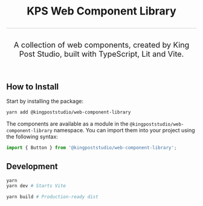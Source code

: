 <h1 align="center">
 <p>KPS Web Component Library</p>
</h1>
<p align="center" style="font-size:1.25rem;border-top:1px solid #ccc;padding:2rem 0;">
  A collection of web components, created by King Post Studio, built with TypeScript, Lit and Vite.
</p>

## How to Install

Start by installing the package:

```bash
yarn add @kingpoststudio/web-component-library
```

The components are available as a module in the <code>@kingpoststudio/web-component-library</code> namespace. You can import them into your project using the following syntax:

```typescript
import { Button } from '@kingpoststudio/web-component-library';
```

## Development

```bash
yarn
yarn dev # Starts Vite
```

```bash
yarn build # Production-ready dist
```
